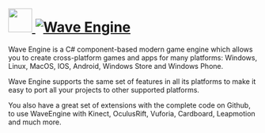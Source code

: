 # [<img src="https://cdn.rawgit.com/AdmiringWorm/chocolatey-packages/4b61ad0de6f0735227052a33c9c264ec67afd590/icons/wave-engine.png" height="48" width="48" /> ![Wave Engine](https://img.shields.io/chocolatey/v/wave-engine.svg?label=Wave%20Engine&style=for-the-badge)](https://chocolatey.org/packages/wave-engine)

Wave Engine is a C# component-based modern game engine which allows you to create cross-platform games and apps for many platforms: Windows, Linux, MacOS, IOS, Android, Windows Store and Windows Phone.

Wave Engine supports the same set of features in all its platforms to make it easy to port all your projects to other supported platforms.

You also have a great set of extensions with the complete code on Github, to use WaveEngine with Kinect, OculusRift, Vuforia, Cardboard, Leapmotion and much more.
